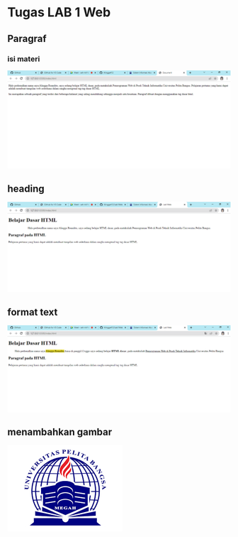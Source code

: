 # Tugas LAB 1 Web
## Paragraf
### isi materi

![Paragraf](screenshot/ss_paragraft.png)

## heading

![heading](screenshot//ss_heading.png)

## format text

![format_text](screenshot//ss_format_text.png)

## menambahkan gambar

![menambahkan_gambar](screenshot//gambar.png)